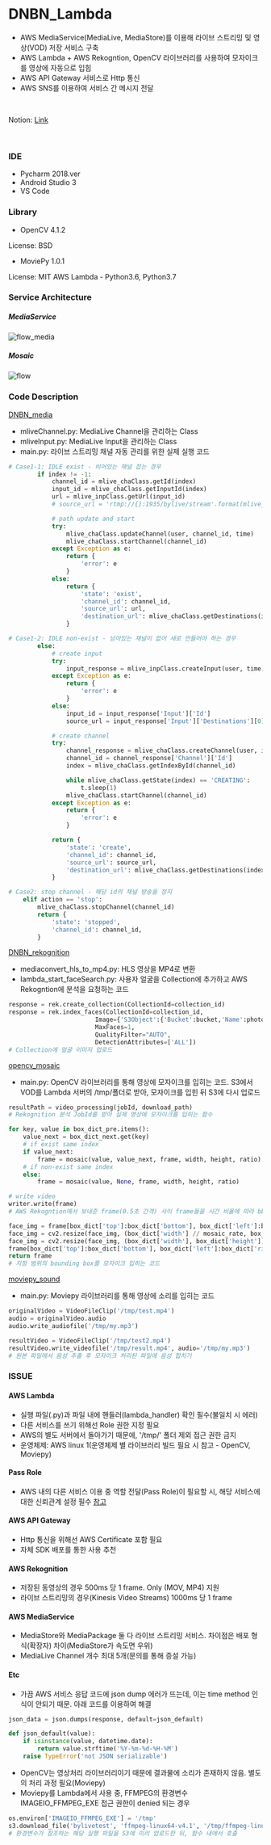 # DNBN_Lambda
- AWS MediaService(MediaLive, MediaStore)를 이용해 라이브 스트리밍 및 영상(VOD) 저장 서비스 구축
- AWS Lambda + AWS Rekogntion, OpenCV 라이브러리를 사용하여 모자이크를 영상에 자동으로 입힘
- AWS API Gateway 서비스로 Http 통신
- AWS SNS를 이용하여 서비스 간 메시지 전달
<br>

Notion: [Link](https://www.notion.so/bearhunter49/f1e0f35d4e404c998d18633e13f53053)

<br>

### IDE
- Pycharm 2018.ver
- Android Studio 3
- VS Code

### Library
- OpenCV 4.1.2

License: BSD
- MoviePy 1.0.1

License: MIT 
AWS Lambda - Python3.6, Python3.7

### Service Architecture
##### MediaService
![flow_media](./image/flow_media.png)
##### Mosaic
![flow](./image/flow.png)
<br>

### Code Description
[DNBN_media](./Lambda_media/Lambda_lib)
- mliveChannel.py: MediaLive Channel을 관리하는 Class
- mliveInput.py: MediaLive Input을 관리하는 Class
- main.py: 라이브 스트리밍 채널 자동 관리를 위한 실제 실행 코드
~~~python
# Case1-1: IDLE exist - 비어있는 채널 잡는 경우
        if index != -1:
            channel_id = mlive_chaClass.getId(index)
            input_id = mlive_chaClass.getInputId(index)
            url = mlive_inpClass.getUrl(input_id)
            # source_url = 'rtmp://{}:1935/bylive/stream'.format(mlive_chaClass.getSourceIp(index))

            # path update and start
            try:
                mlive_chaClass.updateChannel(user, channel_id, time)
                mlive_chaClass.startChannel(channel_id)
            except Exception as e:
                return {
                    'error': e
                }
            else:
                return {
                    'state': 'exist',
                    'channel_id': channel_id,
                    'source_url': url,
                    'destination_url': mlive_chaClass.getDestinations(index)
                }
~~~
~~~python
# Case1-2: IDLE non-exist - 남아있는 채널이 없어 새로 만들어야 하는 경우
        else:
            # create input
            try:
                input_response = mlive_inpClass.createInput(user, time)
            except Exception as e:
                return {
                    'error': e
                }
            else:
                input_id = input_response['Input']['Id']
                source_url = input_response['Input']['Destinations'][0]['Url']

            # create channel
            try:
                channel_response = mlive_chaClass.createChannel(user, input_id, time)
                channel_id = channel_response['Channel']['Id']
                index = mlive_chaClass.getIndexById(channel_id)

                while mlive_chaClass.getState(index) == 'CREATING':
                    t.sleep(1)
                mlive_chaClass.startChannel(channel_id)
            except Exception as e:
                return {
                    'error': e
                }

            return {
                'state': 'create',
                'channel_id': channel_id,
                'source_url': source_url,
                'destination_url': mlive_chaClass.getDestinations(index)
            }
~~~
~~~python
# Case2: stop channel - 해당 id의 채널 방송을 정지
    elif action == 'stop':
        mlive_chaClass.stopChannel(channel_id)
        return {
            'state': 'stopped',
            'channel_id': channel_id,
        }
~~~


[DNBN_rekognition](./Lambda_rekognition)
- mediaconvert_hls_to_mp4.py: HLS 영상을 MP4로 변환
- lambda_start_faceSearch.py: 사용자 얼굴을 Collection에 추가하고 AWS Rekogntion에 분석을 요청하는 코드
~~~python
response = rek.create_collection(CollectionId=collection_id)
response = rek.index_faces(CollectionId=collection_id,
                        Image={'S3Object':{'Bucket':bucket,'Name':photo}},
                        MaxFaces=1,
                        QualityFilter="AUTO",
                        DetectionAttributes=['ALL'])
# Collection에 얼굴 이미지 업로드
~~~

[opencv_mosaic](./Lambda_rekogntion/opencv_mosaic)
- main.py: OpenCV 라이브러리를 통해 영상에 모자이크를 입히는 코드. S3에서 VOD를 Lambda 서버의 /tmp/폴더로 받아, 모자이크를 입힌 뒤 S3에 다시 업로드

~~~python
resultPath = video_processing(jobId, download_path)
# Rekognition 분석 JobId를 받아 실제 영상에 모자이크를 입히는 함수
~~~
~~~python
for key, value in box_dict_pre.items():
    value_next = box_dict_next.get(key)
    # if exist same index
    if value_next:
        frame = mosaic(value, value_next, frame, width, height, ratio)
    # if non-exist same index
    else:
        frame = mosaic(value, None, frame, width, height, ratio)

# write video
writer.write(frame)
# AWS Rekogntion에서 보내준 frame(0.5초 간격) 사이 frame들을 시간 비율에 따라 bbox 이동
~~~
~~~python
face_img = frame[box_dict['top']:box_dict['bottom'], box_dict['left']:box_dict['right']]
face_img = cv2.resize(face_img, (box_dict['width'] // mosaic_rate, box_dict['height'] // mosaic_rate))
face_img = cv2.resize(face_img, (box_dict['width'], box_dict['height']), cv2.INTER_AREA)
frame[box_dict['top']:box_dict['bottom'], box_dict['left']:box_dict['right']] = face_img
return frame
# 지정 범위의 bounding box를 모자이크 입히는 코드
~~~

[moviepy_sound](./Lambda_rekognition/moviepy_sound)
- main.py: Moviepy 라이브러리를 통해 영상에 소리를 입히는 코드
~~~python
originalVideo = VideoFileClip('/tmp/test.mp4')
audio = originalVideo.audio
audio.write_audiofile('/tmp/my.mp3')

resultVideo = VideoFileClip('/tmp/test2.mp4')
resultVideo.write_videofile('/tmp/result.mp4', audio='/tmp/my.mp3')
# 원본 파일에서 음성 추출 후 모자이크 처리된 파일에 음성 합치기
~~~


### ISSUE
#### AWS Lambda
- 실행 파일(.py)과 파일 내에 핸들러(lambda_handler) 확인 필수(불일치 시 에러)
- 다른 서비스를 쓰기 위해선 Role 권한 지정 필요
- AWS의 별도 서버에서 돌아가기 때문에, '/tmp/' 폴더 제외 접근 권한 금지
- 운영체제: AWS linux 1(운영체제 별 라이브러리 빌드 필요 시 참고 - OpenCV, Moviepy)
#### Pass Role
- AWS 내의 다른 서비스 이용 중 역할 전달(Pass Role)이 필요할 시, 해당 서비스에 대한 신뢰관계 설정 필수 [참고](https://docs.aws.amazon.com/ko_kr/IAM/latest/UserGuide/id_roles_use_passrole.html)
#### AWS API Gateway
- Http 통신을 위해선 AWS Certificate 포함 필요
- 자체 SDK 배포를 통한 사용 추천
#### AWS Rekognition
- 저장된 동영상의 경우 500ms 당 1 frame. Only (MOV, MP4) 지원
- 라이브 스트리밍의 경우(Kinesis Video Streams) 1000ms 당 1 frame
#### AWS MediaService
- MediaStore와 MediaPackage 둘 다 라이브 스트리밍 서비스. 차이점은 배포 형식(확장자) 차이(MediaStore가 속도면 우위)
- MediaLive Channel 개수 최대 5개(문의를 통해 증설 가능)


#### Etc
- 가끔 AWS 서비스 응답 코드에 json dump 에러가 뜨는데, 이는 time method 인식이 안되기 때문. 아래 코드를 이용하여 해결
~~~python
json_data = json.dumps(response, default=json_default)
~~~
~~~python
def json_default(value): 
    if isinstance(value, datetime.date): 
        return value.strftime('%Y-%m-%d-%H-%M') 
    raise TypeError('not JSON serializable')
~~~
- OpenCV는 영상처리 라이브러리이기 때문에 결과물에 소리가 존재하지 않음. 별도의 처리 과정 필요(Moviepy)
- Moviepy를 Lambda에서 사용 중, FFMPEG의 환경변수 IMAGEIO_FFMPEG_EXE 접근 권한이 denied 되는 경우
~~~python
os.environ['IMAGEIO_FFMPEG_EXE'] = '/tmp'
s3.download_file('bylivetest', 'ffmpeg-linux64-v4.1', '/tmp/ffmpeg-linux64-v4.1')
# 환경변수가 참조하는 해당 실행 파일을 S3에 미리 업로드한 뒤, 함수 내에서 호출
~~~




 

